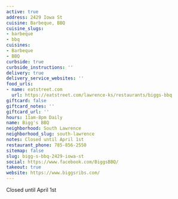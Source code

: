 ```yaml
---
active: true
address: 2429 Iowa St
cuisine: Barbeque, BBQ
cuisine_slugs:
- barbeque
- bbq
cuisines:
- Barbeque
- BBQ
curbside: true
curbside_instructions: ''
delivery: true
delivery_service_websites: ''
food_urls:
- name: eatstreet.com
  url: https://eatstreet.com/lawrence-ks/restaurants/biggs-bbq
giftcard: false
giftcard_notes: ''
giftcard_url: ''
hours: 11am-8pm Daily
name: Bigg's BBQ
neighborhood: South Lawrence
neighborhood_slug: south-lawrence
notes: Closed until April 1st
restaurant_phone: 785-856-2550
sitemap: false
slug: bigg-s-bbq-2429-iowa-st
social: https://www.facebook.com/BiggsBBQ/
takeout: true
website: https://www.biggsribs.com/
---
```


Closed until April 1st
